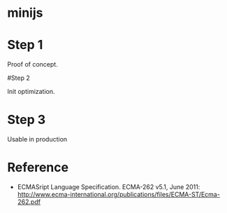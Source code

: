 minijs
======
# Step 1 

Proof of concept.

#Step 2

Init optimization.

# Step 3
Usable in production

# Reference
- ECMASript Language Specification. ECMA-262 v5.1, June 2011: http://www.ecma-international.org/publications/files/ECMA-ST/Ecma-262.pdf